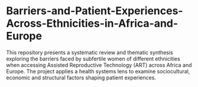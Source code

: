 # Barriers-and-Patient-Experiences-Across-Ethnicities-in-Africa-and-Europe
This repository presents a systematic review and thematic synthesis exploring the barriers faced by subfertile women of different ethnicities when accessing Assisted Reproductive Technology (ART) across Africa and Europe. The project applies a health systems lens to examine sociocultural, economic and structural factors shaping patient experiences.
